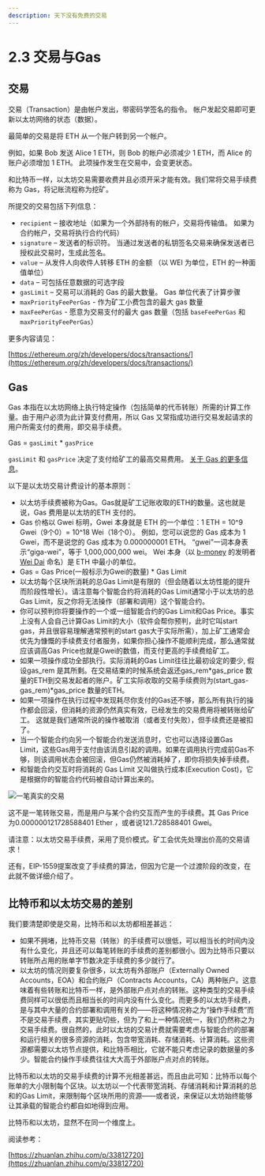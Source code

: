 ```yaml
---
description: 天下没有免费的交易
---
```


# 2.3 交易与Gas

## 交易

交易（Transaction）是由帐户发出，带密码学签名的指令。 帐户发起交易即可更新以太坊网络的状态（数据）。

最简单的交易是将 ETH 从一个账户转到另一个帐户。

例如，如果 Bob 发送 Alice 1 ETH，则 Bob 的帐户必须减少 1 ETH，而 Alice 的账户必须增加 1 ETH。 此项操作发生在交易中，会变更状态。

和比特币一样，以太坊交易需要收费并且必须开采才能有效。我们常将交易手续费称为 Gas，将记账流程称为挖矿。

所提交的交易包括下列信息：

* `recipient` – 接收地址（如果为一个外部持有的帐户，交易将传输值。 如果为合约帐户，交易将执行合约代码）
* `signature` – 发送者的标识符。 当通过发送者的私钥签名交易来确保发送者已授权此交易时，生成此签名。
* `value` – 从发件人向收件人转移 ETH 的金额 （以 WEI 为单位，ETH 的一种面值单位）
* `data` – 可包括任意数据的可选字段
* `gasLimit` – 交易可以消耗的 Gas 的最大数量。 Gas 单位代表了计算步骤
* `maxPriorityFeePerGas` - 作为矿工小费包含的最大 gas 数量
* `maxFeePerGas` - 愿意为交易支付的最大 gas 数量（包括 `baseFeePerGas` 和 `maxPriorityFeePerGas`）

更多内容请见：

[https://ethereum.org/zh/developers/docs/transactions/](https://ethereum.org/zh/developers/docs/transactions/)

## Gas

Gas 本指在以太坊网络上执行特定操作（包括简单的代币转账）所需的计算工作量。由于用户必须为此计算支付费用，所以 Gas 又常指成功进行交易发起请求的用户所需支付的费用，即交易手续费。

Gas = `gasLimit` \* `gasPrice`

`gasLimit` 和 `gasPrice` 决定了支付给矿工的最高交易费用。 [关于 Gas 的更多信息](https://ethereum.org/zh/developers/docs/gas/)。

以下是以太坊交易计费设计的基本原则：

* 以太坊手续费被称为Gas。Gas就是矿工记账收取的ETH的数量。这也就是说，Gas 费用是以太坊的ETH 支付的。
* Gas 价格以 Gwei 标明，Gwei 本身就是 ETH 的一个单位：1 ETH = 10^9 Gwei（9个0）= 10^18 Wei（18个0）。 例如，您可以说您的 Gas 成本为 1 Gwei，而不是说您的 Gas 成本为 0.000000001 ETH。 “gwei”一词本身表示“giga-wei”，等于 1,000,000,000 wei。 Wei 本身（以 [b-money](https://www.investopedia.com/terms/b/bmoney.asp) 的发明者 [Wei Dai](https://wikipedia.org/wiki/Wei\_Dai) 命名）是 ETH 中最小的单位。
* Gas = Gas Price(一般标示为Gwei的数量) \* Gas Limit
* 以太坊每个区块所消耗的总Gas Limit是有限的（但会随着以太坊性能的提升而阶段性增长）。请注意每个智能合约将消耗的Gas Limit通常小于以太坊的总Gas Limit，反之你将无法操作（部署和调用）这个智能合约。
* 你可以预判你将要操作的一个或一组智能合约的Gas Limit和Gas Price。事实上没有人会自己计算Gas Limit的大小（软件会帮你预判，此时它叫start gas，并且很容易理解通常预判的start gas大于实际所需），加上矿工通常会优先为慷慨的手续费支付者服务，如果你担心操作不能顺利完成，那么通常就应该调高Gas Price也就是Gwei的数值，而支付更高的手续费给矿工。
* 如果一项操作成功全部执行。实际消耗的Gas Limit往往比最初设定的要少, 假设gas\_rem 是其所剩。在交易结束的时候系统会返还gas\_rem\*gas\_price 数量的ETH到交易发起者的账户。矿工实际收取的交易手续费则为(start\_gas-gas\_rem)\*gas\_price 数量的ETH。
* 如果一项操作在执行过程中发现耗尽你支付的Gas还不够，那么所有执行的操作都会回滚，但消耗的资源仍然真实有效，已经发生的交易费用将被转账给矿工。 这就是我们通常所说的操作被取消（或者支付失败），但手续费还是被扣了。
* 当一个智能合约向另一个智能合约发送消息时，它也可以选择设置Gas Limit，这些Gas用于支付由该消息引起的调用。如果在调用执行完成前Gas不够，则该调用状态会被回滚，但Gas仍然被消耗掉了，即你将损失掉手续费。
* 和智能合约交互时将消耗的 Gas Limit 又叫做执行成本(Execution Cost)，它是根据你的智能合约代码被自动计算出来的。

![一笔真实的交易](../.gitbook/assets/2021-10-26\_a-transaction.png)

这不是一笔转账交易，而是用户与某个合约交互而产生的手续费。其 Gas Price 为0.000000121728588401 Ether ，或者说121.728588401 Gwei。

请注意：以太坊交易手续费，采用了竞价模式。矿工会优先处理出价高的交易请求！

还有，EIP-1559提案改变了手续费的算法，但因为它是一个过渡阶段的改变，在此就不做详细介绍了。

## 比特币和以太坊交易的差别

我们要清楚即使是交易，比特币和以太坊都相差甚远：

* 如果不拥堵，比特币交易（转账）的手续费可以很低，可以相当长的时间内没有什么变化，并且还可以每笔转账的手续费的差别都很小。因为比特币只要以转账所占用的账单字节数决定手续费的多少就行了。
* 以太坊的情况则要复杂很多，以太坊有外部账户（Externally Owned Accounts，EOA）和合约账户（Contracts Accounts，CA）两种账户。这意味着有些转账和比特币一样，是外部账户点对点的转账。这种类型的交易手续费同样可以很低而且相当长的时间内没有什么变化。而更多的以太坊手续费，是与其中大量的合约部署和调用有关的——将这种情况称之为“操作手续费”而不是交易手续费，其实更贴切些，但为了和上一种情况统一，我们仍然称之为交易手续费。很自然的，此时以太坊的交易计费就需要考虑与智能合约的部署和运行相关的很多资源的消耗，包含带宽消耗、存储消耗、计算消耗。这些资源都需要以太坊节点提供，和比特币相比，它就不能只考虑记录的数据量的多少。智能合约操作手续费往往大大高于外部账户点对点的转账。

比特币和以太坊的交易手续费的计算不光相差甚远，而且由此可知：比特币以每个账单的大小限制每个区块。以太坊以一个代表带宽消耗、存储消耗和计算消耗的总和的Gas Limit，来限制每个区块所用的资源——或者说，来保证以太坊始终能够让其承载的智能合约都自如地得到应用。

比特币和以太坊，显然不在同一个维度上。

阅读参考：

[https://zhuanlan.zhihu.com/p/33812720](https://zhuanlan.zhihu.com/p/33812720)
